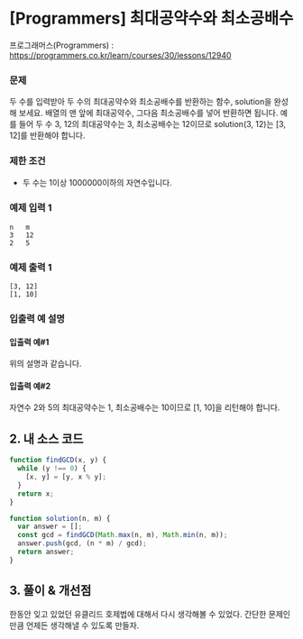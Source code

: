 # [Programmers] 최대공약수와 최소공배수

프로그래머스(Programmers) : https://programmers.co.kr/learn/courses/30/lessons/12940

### 문제

두 수를 입력받아 두 수의 최대공약수와 최소공배수를 반환하는 함수, solution을 완성해 보세요. 배열의 맨 앞에 최대공약수, 그다음 최소공배수를 넣어 반환하면 됩니다. 예를 들어 두 수 3, 12의 최대공약수는 3, 최소공배수는 12이므로 solution(3, 12)는 [3, 12]를 반환해야 합니다.

### 제한 조건

- 두 수는 1이상 1000000이하의 자연수입니다.

### 예제 입력 1

```
n   m
3   12
2   5
```

### 예제 출력 1

```
[3, 12]
[1, 10]
```

### 입출력 예 설명

#### 입출력 예#1

위의 설명과 같습니다.

#### 입출력 예#2

자연수 2와 5의 최대공약수는 1, 최소공배수는 10이므로 [1, 10]을 리턴해야 합니다.

## 2. 내 소스 코드

```javascript
function findGCD(x, y) {
  while (y !== 0) {
    [x, y] = [y, x % y];
  }
  return x;
}

function solution(n, m) {
  var answer = [];
  const gcd = findGCD(Math.max(n, m), Math.min(n, m));
  answer.push(gcd, (n * m) / gcd);
  return answer;
}
```

## 3. 풀이 & 개선점

한동안 잊고 있었던 유클리드 호제법에 대해서 다시 생각해볼 수 있었다. 간단한 문제인만큼 언제든 생각해낼 수 있도록 만들자.
